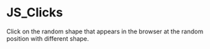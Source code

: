 # JS_Clicks
Click on the random shape that appears in the browser at the random position with different shape.
